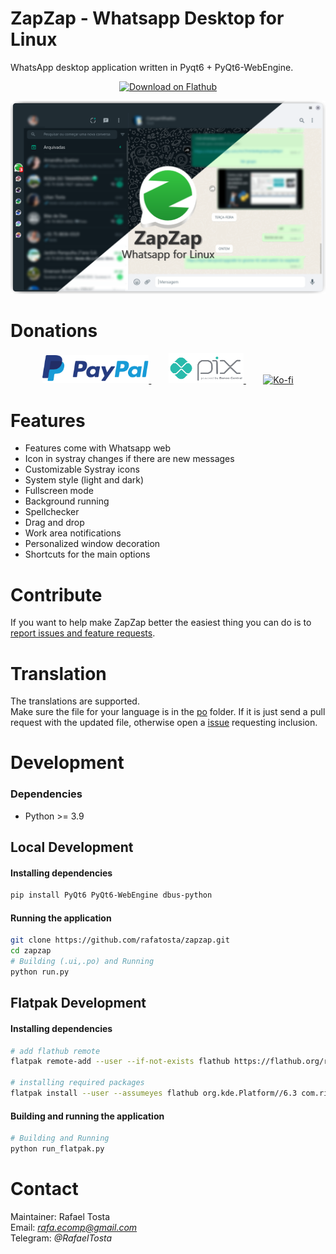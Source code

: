 # ZapZap - Whatsapp Desktop for Linux 
WhatsApp desktop application written in Pyqt6 + PyQt6-WebEngine.

<p align="center">
    <a href="https://flathub.org/apps/details/com.rtosta.zapzap">
        <img  alt="Download on Flathub" src="https://flathub.org/assets/badges/flathub-badge-en.png" width="150">
    </a>
</p>

![Zapzap for whatsapp](share/screenshot/default.png)

# Donations
<p align="center">
    <a href="https://www.paypal.com/donate/?business=E7R4BVR45GRC2&no_recurring=0&item_name=ZapZap+-+Whatsapp+Desktop+for+linux%0AAn+unofficial+WhatsApp+desktop+application+written+in+Pyqt6+%2B+PyQt6-WebEngine.&currency_code=USD">
        <img alt="Donate" src="share/logos/PayPal.svg" width="170">
    </a>
    &nbsp;&nbsp;&nbsp;&nbsp;&nbsp;&nbsp;
    <a href="https://nubank.com.br/pagar/3c3r2/jAK5S45kuO">
        <img  alt="Pix" src="share/logos/pix.png" width="120">
    </a>
    &nbsp;&nbsp;&nbsp;&nbsp;&nbsp;&nbsp;
    <a href="https://ko-fi.com/X8X2E1OLG">
        <img  alt="Ko-fi" src="https://ko-fi.com/img/githubbutton_sm.svg" width="350">
    </a>
</p>

# Features
- Features come with Whatsapp web
- Icon in systray changes if there are new messages
- Customizable Systray icons
- System style (light and dark)
- Fullscreen mode
- Background running
- Spellchecker
- Drag and drop
- Work area notifications
- Personalized window decoration
- Shortcuts for the main options

# Contribute

If you want to help make ZapZap better the easiest thing you can do is to [report issues and feature requests](https://github.com/rafatosta/zapzap/issues).

# Translation
The translations are supported. </br>
Make sure the file for your language is in the [po](/po) folder. If it is just send a pull request with the updated file, otherwise open a [issue](https://github.com/rafatosta/zapzap/issues) requesting inclusion.

# Development
### Dependencies
- Python >= 3.9

## Local Development

#### Installing dependencies
```bash
pip install PyQt6 PyQt6-WebEngine dbus-python
```
#### Running the application
```bash
git clone https://github.com/rafatosta/zapzap.git
cd zapzap
# Building (.ui,.po) and Running
python run.py
```

## Flatpak Development

#### Installing dependencies

```bash
# add flathub remote
flatpak remote-add --user --if-not-exists flathub https://flathub.org/repo/flathub.flatpakrepo

# installing required packages
flatpak install --user --assumeyes flathub org.kde.Platform//6.3 com.riverbankcomputing.PyQt.BaseApp//6.3
```
#### Building and running the application

```bash
# Building and Running
python run_flatpak.py
```

# Contact
Maintainer: Rafael Tosta<br/>
Email: *rafa.ecomp@gmail.com*<br/>
Telegram: *@RafaelTosta*<br/>

